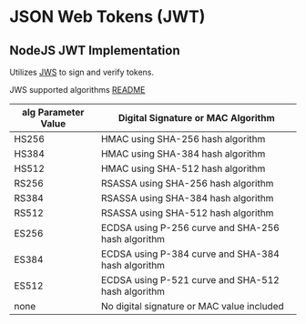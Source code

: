 # JSON Web Tokens (JWT)

## NodeJS JWT Implementation

Utilizes [JWS](https://github.com/brianloveswords/node-jws) to sign and verify tokens.

JWS supported algorithms [README](https://github.com/brianloveswords/node-jws/blob/master/readme.md#jwsalgorithms)

alg Parameter Value | Digital Signature or MAC Algorithm
----------------|----------------------------
HS256 | HMAC using SHA-256 hash algorithm
HS384 | HMAC using SHA-384 hash algorithm
HS512 | HMAC using SHA-512 hash algorithm
RS256 | RSASSA using SHA-256 hash algorithm
RS384 | RSASSA using SHA-384 hash algorithm
RS512 | RSASSA using SHA-512 hash algorithm
ES256 | ECDSA using P-256 curve and SHA-256 hash algorithm
ES384 | ECDSA using P-384 curve and SHA-384 hash algorithm
ES512 | ECDSA using P-521 curve and SHA-512 hash algorithm
none | No digital signature or MAC value included

